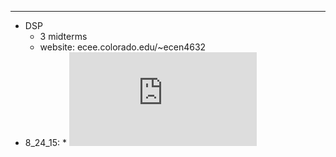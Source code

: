 
---
*   DSP
	*   3 midterms
	*   website: ecee.colorado.edu/~ecen4632
  *   8_24_15:
    *   ![Alt text](https://github.com/Matt-McNichols/perl/blob/master/DSP/ecen4632pbset1.pdf)
